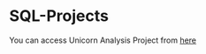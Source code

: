 # SQL-Projects
You can access Unicorn Analysis Project from [here](https://github.com/omar25599/SQL-Projects/tree/main/Unicorn%20Analysis)
